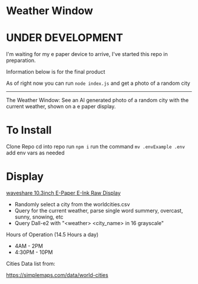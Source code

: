 # Weather Window

# UNDER DEVELOPMENT
I'm waiting for my e paper device to arrive, I've started this repo in preparation.

Information below is for the final product

As of right now you can run `node index.js` and get a photo of a random city

----

The Weather Window: See an AI generated photo of a random city with the current weather, shown on a e paper display.

# To Install
Clone Repo
cd into repo
run `npm i`
run the command `mv .envExample .env`
add env vars as needed

# Display
[waveshare 10.3inch E-Paper E-Ink Raw Display](https://www.amazon.com/gp/product/B08KDS5VV8/ref=ppx_yo_dt_b_asin_title_o00_s00?ie=UTF8&psc=1)

- Randomly select a city from the worldcities.csv
- Query for the current weather, parse single word summery, overcast, sunny, snowing, etc
- Query Dall-e2 with "\<weather> <city_name> <country> in 16 grayscale"

Hours of Operation (14.5 Hours a day)
- 4AM - 2PM
- 4:30PM - 10PM


Cities Data list from:

https://simplemaps.com/data/world-cities
